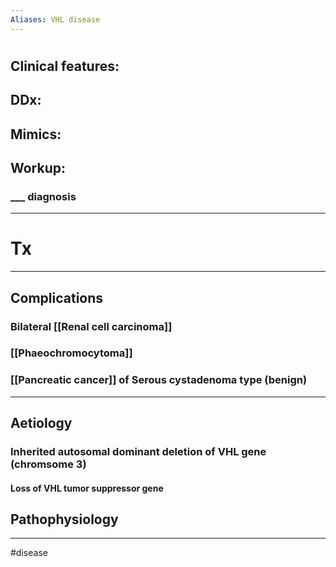 ```yaml
---
Aliases: VHL disease
---
```

# 
## Clinical features:
###
## DDx:
###
## Mimics:
###
## Workup:
### ___ diagnosis
---
# Tx

---
## Complications
### Bilateral [[Renal cell carcinoma]]
### [[Phaeochromocytoma]]
### [[Pancreatic cancer]] of Serous cystadenoma type (benign)

---
## Aetiology
### Inherited autosomal dominant deletion of VHL gene (chromsome 3)
#### Loss of VHL tumor suppressor gene 
## Pathophysiology
---
#disease 
